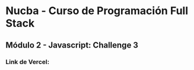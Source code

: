# Nucba - Curso de Programación Full Stack

## Módulo 2 - Javascript: Challenge 3 

### Link de Vercel: